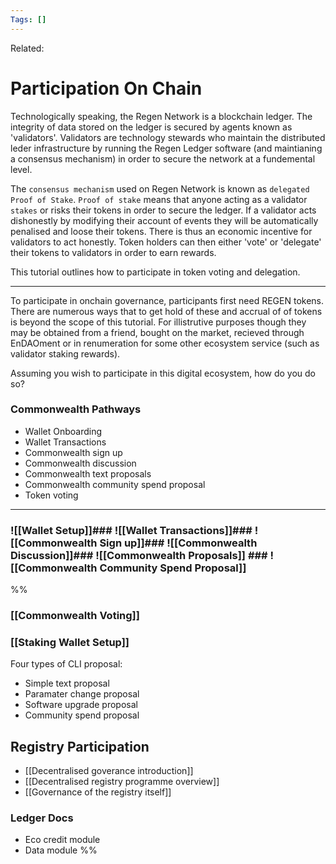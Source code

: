 ```yaml
---
Tags: []
---
```

Related: 
# Participation On Chain
Technologically speaking, the Regen Network is a blockchain ledger. The integrity of data stored on the ledger is secured by agents known as 'validators'. Validators are technology stewards who maintain the distributed leder infrastructure by running the Regen Ledger software (and maintianing a consensus mechanism) in order to secure the network at a fundemental level. 

The `consensus mechanism` used on Regen Network is known as `delegated Proof of Stake`. `Proof of stake` means that anyone acting as a validator `stakes` or risks their tokens in order to secure the ledger. If a validator acts dishonestly by modifying their account of events they will be automatically penalised and loose their tokens. There is thus an economic incentive for validators to act honestly. Token holders can then either 'vote' or 'delegate' their tokens to validators in order to earn rewards. 

This tutorial outlines how to participate in token voting and delegation. 

---

To participate in onchain governance, participants first need REGEN tokens. There are numerous ways that to get hold of these and accrual of of tokens is beyond the scope of this tutorial. For illistrutive purposes though they may be obtained from a friend, bought on the market, recieved through EnDAOment or in renumeration for some other ecosystem service (such as validator staking rewards).

Assuming you wish to participate in this digital ecosystem, how do you do so? 

### Commonwealth Pathways
- Wallet Onboarding
- Wallet Transactions
- Commonwealth sign up
- Commonwealth discussion
- Commonwealth text proposals
- Commonwealth community spend proposal
- Token voting

---
### ![[Wallet Setup]]### ![[Wallet Transactions]]### ![[Commonwealth Sign up]]### ![[Commonwealth Discussion]]### ![[Commonwealth Proposals]] ### ![[Commonwealth Community Spend Proposal]]






%% 
### [[Commonwealth Voting]]
### [[Staking Wallet Setup]]

Four types of CLI proposal:  
- Simple text proposal
- Paramater change proposal
- Software upgrade proposal
- Community spend proposal


## Registry Participation
- [[Decentralised goverance introduction]]
- [[Decentralised registry programme overview]]
- [[Governance of the registry itself]]


### Ledger Docs
- Eco credit module
- Data module
%%
